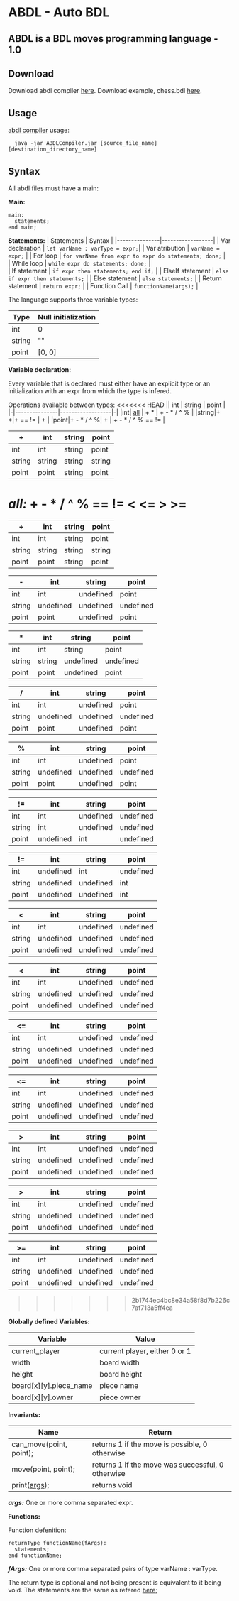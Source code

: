 # ABDL - Auto BDL

## ABDL is a BDL moves programming language - 1.0

## Download

Download abdl compiler [here](https://github.com/Unn4m3DD/BDL-Board-Description-Language/raw/master/StandaloneCompiler/ABDLCompiler.jar).
Download example, chess.bdl [here](https://github.com/Unn4m3DD/BDL-Board-Description-Language/raw/master/StandaloneCompiler/chess.bdl).

## Usage

[abdl compiler](https://github.com/Unn4m3DD/BDL-Board-Description-Language/raw/master/StandaloneCompiler/ABDLCompiler.jar) usage:

``` shell
  java -jar ABDLCompiler.jar [source_file_name] [destination_directory_name]
```

## Syntax

All abdl files must have a main:

**Main:**

``` abdl
main:
  statements;
end main;
```

**<a name="stats"></a>Statements:**
| Statements          | Syntax             | 
|---------------|------------------|
| Var declaration  | ```let varName : varType = expr;```|
| Var atribution   | ```varName = expr;```     |
| For loop        | ```for varName from expr to expr do statements; done;``` |  
| While loop        | ```while expr do statements; done;``` |  
| If statement | ```if expr then statements; end if;``` |
| ElseIf statement | ```else if expr then statements;``` |
| Else statement | ```else statements;``` |
| Return statement | ```return expr;``` |
| Function Call | ```functionName(args);``` |

The language supports three variable types:

| Type | Null initialization |
|---------------|------------------|
| int | 0 |
| string | "" |
| point | [0, 0] |

**Variable declaration:**


Every variable that is declared must either have an explicit type or an initialization with an expr from which the type is infered.

Operations available between types:
<<<<<<< HEAD
|| int | string | point |
|-|---------------|------------------|-|
|int| [all](#all) | + * | + - * / ^ % |
|string|+ *|+ == != | + |
|point|+ - * / ^ %| + | + - * / ^ % == != |

|+| int | string | point |
|-|---------------|------------------|-|
|int| int | string | point |
|string|string|string | string |
|point|point| string | point |

***<a name="all"></a>all:***
\+ \- \* / ^ % == != < <= > >= 
=======

| + | int | string | point
|-----|---------|------|-----|
| int | int | string | point |
| string | string | string | string |
| point | point | string | point |

| - | int | string | point
|-----|---------|------|-----|
| int | int | undefined | point |
| string | undefined | undefined | undefined |
| point | point | undefined | point |

| * | int | string | point
|-----|---------|------|-----|
| int | int | string | point |
| string | string | undefined | undefined |
| point | point | undefined | point |

| / | int | string | point
|-----|---------|------|-----|
| int | int | undefined | point |
| string | undefined | undefined | undefined |
| point | point | undefined | point |

| % | int | string | point
|-----|---------|------|-----|
| int | int | undefined | point |
| string | undefined | undefined | undefined |
| point | point | undefined | point |

| != | int | string | point
|-----|---------|------|-----|
| int | int | undefined | undefined |
| string | int | undefined | undefined |
| point | undefined | int | undefined |

| != | int | string | point
|-----|---------|------|-----|
| int | undefined | int | undefined |
| string | undefined | undefined | int |
| point | undefined | undefined | int |

| < | int | string | point
|-----|---------|------|-----|
| int | int | undefined | undefined |
| string | undefined | undefined | undefined |
| point | undefined | undefined | undefined |

| < | int | string | point
|-----|---------|------|-----|
| int | int | undefined | undefined |
| string | undefined | undefined | undefined |
| point | undefined | undefined | undefined |

| <= | int | string | point
|-----|---------|------|-----|
| int | int | undefined | undefined |
| string | undefined | undefined | undefined |
| point | undefined | undefined | undefined |

| <= | int | string | point
|-----|---------|------|-----|
| int | int | undefined | undefined |
| string | undefined | undefined | undefined |
| point | undefined | undefined | undefined |

| > | int | string | point
|-----|---------|------|-----|
| int | int | undefined | undefined |
| string | undefined | undefined | undefined |
| point | undefined | undefined | undefined |

| > | int | string | point
|-----|---------|------|-----|
| int | int | undefined | undefined |
| string | undefined | undefined | undefined |
| point | undefined | undefined | undefined |

| >= | int | string | point
|-----|---------|------|-----|
| int | int | undefined | undefined |
| string | undefined | undefined | undefined |
| point | undefined | undefined | undefined |

>>>>>>> 2b1744ec4bc8e34a58f8d7b226c7af713a5ff4ea

**Globally defined Variables:**

| Variable | Value |
|-|-|
| current_player | current player, either 0 or 1| 
| width | board width |
| height | board height |
| board[x][y].piece_name | piece name |
| board[x][y].owner | piece owner |

**Invariants:**

| Name | Return |
|-|-|
|can_move(point, point); | returns 1 if the move is possible, 0 otherwise
|move(point, point); | returns 1 if the move was successful, 0 otherwise
|print([args](#args)); | returns void

***<a name="args"></a>args:***
One or more comma separated expr.

**Functions:**

Function defenition:

``` abdl
returnType functionName(fArgs):
  statements;
end functionName;
```

***<a name="fArgs"></a>fArgs:***
One or more comma separated pairs of type varName : varType.

The return type is optional and not being present is equivalent to it being void.
The statements are the same as refered [here](#stats); 
